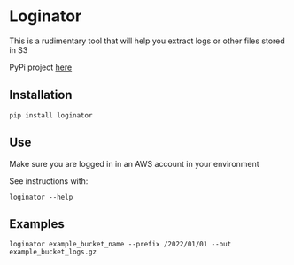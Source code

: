 # Loginator
 This is a rudimentary tool that will help you extract logs or other files stored in S3
 
 PyPi project [here](https://pypi.org/project/loginator/)

 ## Installation

 ```
 pip install loginator
 ```

 ## Use
 Make sure you are logged in in an AWS account in your environment

 See instructions with:

 ```
 loginator --help
 ```

 ## Examples

 ```
 loginator example_bucket_name --prefix /2022/01/01 --out example_bucket_logs.gz
 ```
